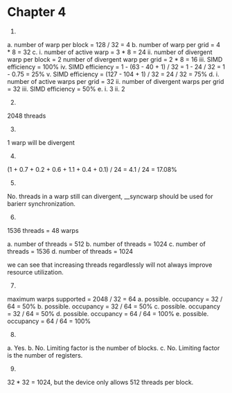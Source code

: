 # Chapter 4

1. 
a. number of warp per block = 128 / 32 = 4
b. number of warp per grid = 4 * 8 = 32
c. 
i.
number of active warp = 3 * 8 = 24
ii. 
number of divergent warp per block = 2
number of divergent warp per grid = 2 * 8 = 16
iii.
SIMD efficiency = 100%
iv. 
SIMD efficiency = 1 - (63 - 40 + 1) / 32 = 1 - 24 / 32 = 1 - 0.75 = 25%
v.
SIMD efficiency = (127 - 104 + 1) / 32 = 24 / 32 = 75%
d.
i. number of active warps per grid = 32
ii. number of divergent warps per grid = 32
iii. SIMD efficiency = 50%
e.
i. 3
ii. 2

2.

2048 threads

3.

1 warp will be divergent

4.
(1 + 0.7 + 0.2 + 0.6 + 1.1 + 0.4 + 0.1) / 24 = 4.1 / 24 = 17.08%

5.
No. threads in a warp still can divergent, __syncwarp should be used for barierr synchronization.

6.
1536 threads = 48 warps

a. number of threads = 512
b. number of threads = 1024
c. number of threads = 1536
d. number of threads = 1024

we can see that increasing threads regardlessly will not always improve resource utilization. 

7.
maximum warps supported = 2048 / 32 = 64
a. possible. occupancy = 32 / 64 = 50%
b. possible. occupancy = 32 / 64 = 50%
c. possible. occupancy = 32 / 64 = 50%
d. possible. occupancy = 64 / 64 = 100%
e. possible. occupancy = 64 / 64 = 100%

8.
a. 
Yes.
b. 
No. Limiting factor is the number of blocks.
c. 
No. Limiting factor is the number of registers.

9.

32 * 32 = 1024, but the device only allows 512 threads per block.